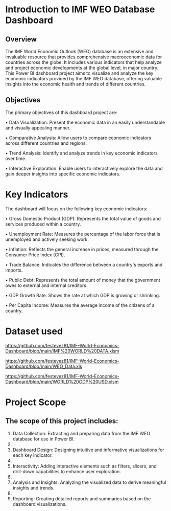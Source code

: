 # Introduction to IMF WEO Database Dashboard
## Overview

The IMF World Economic Outlook (WEO) database is an extensive and invaluable resource that provides comprehensive macroeconomic data for countries across the globe. It includes various indicators that help analyze and project economic developments at the global level, in major country. This Power BI dashboard project aims to visualize and analyze the key economic indicators provided by the IMF WEO database, offering valuable insights into the economic health and trends of different countries.

## Objectives

The primary objectives of this dashboard project are:

•	Data Visualization: Present the economic data in an easily understandable and visually appealing manner.

•	Comparative Analysis: Allow users to compare economic indicators across different countries and regions.

•	Trend Analysis: Identify and analyze trends in key economic indicators over time.

•	Interactive Exploration: Enable users to interactively explore the data and gain deeper insights into specific economic indicators.

# Key Indicators

The dashboard will focus on the following key economic indicators:

•	Gross Domestic Product (GDP): Represents the total value of goods and services produced within a country.

•	Unemployment Rate: Measures the percentage of the labor force that is unemployed and actively seeking work.

•	Inflation: Reflects the general increase in prices, measured through the Consumer Price Index (CPI).

•	Trade Balance: Indicates the difference between a country's exports and imports.

•	Public Debt: Represents the total amount of money that the government owes to external and internal creditors.

•	GDP Growth Rate: Shows the rate at which GDP is growing or shrinking.

•	Per Capita Income: Measures the average income of the citizens of a country.

# Dataset used

https://github.com/festevez81/IMF-World-Economics-Dashboard/blob/main/IMF%20WORLD%20DATA.xlsm

https://github.com/festevez81/IMF-World-Economics-Dashboard/blob/main/WEO_Data.xls

https://github.com/festevez81/IMF-World-Economics-Dashboard/blob/main/WORLD%20GDP%20USD.xlsm

# Project Scope
## The scope of this project includes:

1.	Data Collection: Extracting and preparing data from the IMF WEO database for use in Power BI.
2.	
3.	Dashboard Design: Designing intuitive and informative visualizations for each key indicator.
4.	
5.	Interactivity: Adding interactive elements such as filters, slicers, and drill-down capabilities to enhance user exploration.
6.	
7.	Analysis and Insights: Analyzing the visualized data to derive meaningful insights and trends.
8.	
9.	Reporting: Creating detailed reports and summaries based on the dashboard visualizations.

